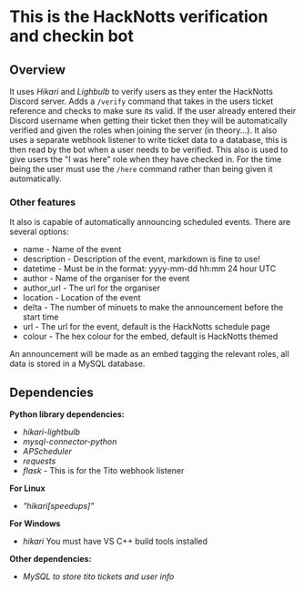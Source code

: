 # This is the HackNotts verification and checkin bot

## Overview
It uses *Hikari* and *Lighbulb* to verify users as they enter the HackNotts Discord server.
Adds a `/verify` command that takes in the users ticket reference and checks to make sure its valid.
If the user already entered their Discord username when getting their ticket then they will be automatically verified and given the roles when joining the server (in theory...). It also uses a separate webhook listener to write ticket data to a database, this is then read by the bot when a user needs to be verified. This also is used to give users the "I was here" role when they have checked in. For the time being the user must use the `/here` command rather than being given it automatically.

### Other features
It also is capable of automatically announcing scheduled events. There are several options:
* name - Name of the event
* description - Description of the event, markdown is fine to use!
* datetime - Must be in the format: yyyy-mm-dd hh:mm 24 hour UTC
* author - Name of the organiser for the event
* author_url - The url for the organiser
* location - Location of the event
* delta - The number of minuets to make the announcement before the start time
* url - The url for the event, default is the HackNotts schedule page
* colour - The hex colour for the embed, default is HackNotts themed

An announcement will be made as an embed tagging the relevant roles, all data is stored in a MySQL database.

## Dependencies
**Python library dependencies:**
* *hikari-lightbulb*
* *mysql-connector-python*
* *APScheduler*
* *requests*
* *flask* - This is for the Tito webhook listener

**For Linux**
* *"hikari[speedups]"*

**For Windows**
* *hikari*
You must have VS C++ build tools installed

**Other dependencies:**
* *MySQL to store tito tickets and user info*
